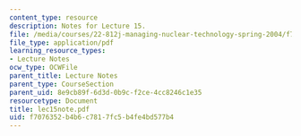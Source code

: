 ```yaml
---
content_type: resource
description: Notes for Lecture 15.
file: /media/courses/22-812j-managing-nuclear-technology-spring-2004/f7076352b4b6c7817fc5b4fe4bd577b4_lec15note.pdf
file_type: application/pdf
learning_resource_types:
- Lecture Notes
ocw_type: OCWFile
parent_title: Lecture Notes
parent_type: CourseSection
parent_uid: 8e9cb89f-6d3d-0b9c-f2ce-4cc8246c1e35
resourcetype: Document
title: lec15note.pdf
uid: f7076352-b4b6-c781-7fc5-b4fe4bd577b4
---
```

